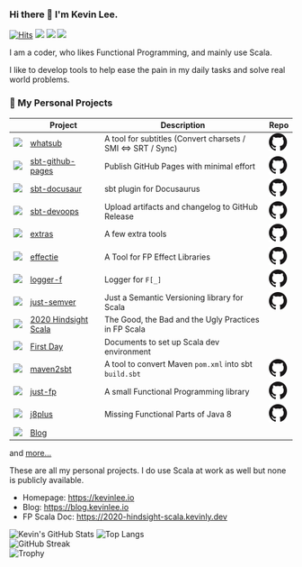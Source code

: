 ### Hi there 👋 I'm Kevin Lee.

[![Hits](https://hits.seeyoufarm.com/api/count/incr/badge.svg?url=https%3A%2F%2Fgithub.com%2FKevin-Lee)](https://hits.seeyoufarm.com)
[![](https://img.shields.io/badge/%F0%9F%8F%A0-Home-blue)](https://kevinlee.io)
[![](https://img.shields.io/badge/%F0%9F%93%99-Blog-green)](https://blog.kevinlee.io)
[![](https://img.shields.io/badge/%F0%9F%93%91-FP%20Scala-red)](https://2020-hindsight-scala.kevinly.dev)

<!--
**Kevin-Lee/Kevin-Lee** is a ✨ _special_ ✨ repository because its `README.md` (this file) appears on your GitHub profile.

Here are some ideas to get you started:

- 🔭 I’m currently working on ...
- 🌱 I’m currently learning ...
- 👯 I’m looking to collaborate on ...
- 🤔 I’m looking for help with ...
- 💬 Ask me about ...
- 📫 How to reach me: ...
- 😄 Pronouns: ...
- ⚡ Fun fact: ...
-->

I am a coder, who likes Functional Programming, and mainly use Scala.

I like to develop tools to help ease the pain in my daily tasks and solve real world problems.


### 🔭 My Personal Projects

|                                                                                                                                                                 | Project                                                                                             | Description                                                  | Repo                                                                                                                    |
|-----------------------------------------------------------------------------------------------------------------------------------------------------------------|-----------------------------------------------------------------------------------------------------|--------------------------------------------------------------|-------------------------------------------------------------------------------------------------------------------------|
| <a href="https://whatsub.kevinly.dev" target="_blank"><img src="https://whatsub.kevinly.dev/img/whatsub-logo-64x64.png" /></a>                                  | <a href="https://kevin-lee.github.io/whatsub" target="_blank">whatsub</a>                           | A tool for subtitles (Convert charsets / SMI <=> SRT / Sync) | <a href="https://github.com/Kevin-Lee/whatsub"><img src="GitHub-Mark-32px.png" alt="Project Repository" /></a>          |
| <a href="https://sbt-github-pages.kevinly.dev" target="_blank"><img src="https://sbt-github-pages.kevinly.dev/img/sbt-github-pages-logo-64x64.png" /></a>       | <a href="https://kevin-lee.github.io/sbt-github-pages" target="_blank">sbt-github-pages</a>         | Publish GitHub Pages with minimal effort                     | <a href="https://github.com/Kevin-Lee/sbt-github-pages"><img src="GitHub-Mark-32px.png" alt="Project Repository" /></a> |
| <a href="https://sbt-docusaur.kevinly.dev" target="_blank"><img src="https://sbt-docusaur.kevinly.dev/img/sbt-docusaur-logo-64x64.png" /></a>                   | <a href="https://kevin-lee.github.io/sbt-docusaur" target="_blank">sbt-docusaur</a>                 | sbt plugin for Docusaurus                                    | <a href="https://github.com/Kevin-Lee/sbt-docusaur"><img src="GitHub-Mark-32px.png" alt="Project Repository" /></a>     |
| <a href="https://sbt-devoops.kevinly.dev" target="_blank"><img src="https://sbt-devoops.kevinly.dev/img/sbt-devoops-logo-64x64.png" /></a>                      | <a href="https://kevin-lee.github.io/sbt-devoops" target="_blank">sbt-devoops</a>                   | Upload artifacts and changelog to GitHub Release             | <a href="https://github.com/Kevin-Lee/sbt-devoops"><img src="GitHub-Mark-32px.png" alt="Project Repository" /></a>      |
| <a href="https://extras.kevinly.dev" target="_blank"><img src="https://extras.kevinly.dev/img/extras-logo-64x64.png" /></a>                                     | <a href="https://kevin-lee.github.io/extras" target="_blank">extras</a>                             | A few extra tools                                            | <a href="https://github.com/Kevin-Lee/extras"><img src="GitHub-Mark-32px.png" alt="Project Repository" /></a>           |
| <a href="https://effectie.kevinly.dev" target="_blank"><img src="https://effectie.kevinly.dev/img/effectie-logo-64x64.png" /></a>                               | <a href="https://kevin-lee.github.io/effectie" target="_blank">effectie</a>                         | A Tool for FP Effect Libraries                               | <a href="https://github.com/Kevin-Lee/effectie"><img src="GitHub-Mark-32px.png" alt="Project Repository" /></a>         |
| <a href="https://logger-f.kevinly.dev" target="_blank"><img src="https://logger-f.kevinly.dev/img/logger-f-logo-64x64.png" /></a>                               | <a href="https://kevin-lee.github.io/logger-f" target="_blank">logger-f</a>                         | Logger for `F[_]`                                            | <a href="https://github.com/Kevin-Lee/logger-f"><img src="GitHub-Mark-32px.png" alt="Project Repository" /></a>         |
| <a href="https://just-semver.kevinly.dev" target="_blank"><img src="https://just-semver.kevinly.dev/img/just-semver-logo-64x64.png" /></a>                      | <a href="https://kevin-lee.github.io/just-semver" target="_blank">just-semver</a>                   | Just a Semantic Versioning library for Scala                 | <a href="https://github.com/Kevin-Lee/just-semver"><img src="GitHub-Mark-32px.png" alt="Project Repository" /></a>      |
| <a href="https://2020-hindsight-scala.kevinly.dev" target="_blank"><img src="https://2020-hindsight-scala.kevinly.dev/img/2020-hindsight-logo-64x64.png" /></a> | <a href="https://kevin-lee.github.io/2020-hindsight-scala" target="_blank">2020 Hindsight Scala</a> | The Good, the Bad and the Ugly Practices in FP Scala         |                                                                                                                         |
| <a href="https://first-day.kevinly.dev" target="_blank"><img src="https://first-day.kevinly.dev/img/first-day-64x64.png" /></a>                                 | <a href="https://kevin-lee.github.io/first-day" target="_blank">First Day</a>                       | Documents to set up Scala dev environment                    |                                                                                                                         |
| <a href="https://maven2sbt.kevinly.dev" target="_blank"><img src="https://maven2sbt.kevinly.dev/img/maven2sbt-logo-64x64.png" /></a>                            | <a href="https://kevin-lee.github.io/maven2sbt" target="_blank">maven2sbt</a>                       | A tool to convert Maven `pom.xml` into sbt `build.sbt`       | <a href="https://github.com/Kevin-Lee/maven2sbt"><img src="GitHub-Mark-32px.png" alt="Project Repository" /></a>        |
| <a href="https://just-fp.kevinly.dev" target="_blank"><img src="https://just-fp.kevinly.dev/img/just-fp-logo-64x64.png" /></a>                                  | <a href="https://kevin-lee.github.io/just-fp" target="_blank">just-fp</a>                           | A small Functional Programming library                       | <a href="https://github.com/Kevin-Lee/just-fp"><img src="GitHub-Mark-32px.png" alt="Project Repository" /></a>          |
| <a href="https://j8plus.kevinly.dev" target="_blank"><img src="https://j8plus.kevinly.dev/img/j8plus-logo-64x64.png" /></a>                                     | <a href="https://kevin-lee.github.io/j8plus" target="_blank">j8plus</a>                             | Missing Functional Parts of Java 8                           | <a href="https://github.com/Kevin-Lee/j8plus"><img src="GitHub-Mark-32px.png" alt="Project Repository" /></a>           |
| <a href="https://blog.kevinlee.io" target="_blank"><img src="https://blog.kevinlee.io/img/kevin-blog-logo-64x64.png" /></a>                                     | <a href="https://blog.kevinlee.io" target="_blank">Blog</a>                                         |                                                              |                                                                                                                         |

and [more...](https://github.com/Kevin-Lee?tab=repositories)

These are all my personal projects. I do use Scala at work as well but none is publicly available.

* Homepage: https://kevinlee.io
* Blog: https://blog.kevinlee.io
* FP Scala Doc: https://2020-hindsight-scala.kevinly.dev

<picture>
  <source media="(prefers-color-scheme: dark)" srcset="https://github-readme-stats.vercel.app/api?username=Kevin-Lee&count_private=true&theme=tokyonight&hide_border=true&hide_rank=true">
  <source media="(prefers-color-scheme: light)" srcset="https://github-readme-stats.vercel.app/api?username=Kevin-Lee&count_private=true&theme=solarized-light&hide_border=true&hide_rank=true">
  <img alt="Kevin's GitHub Stats" src="https://github-readme-stats.vercel.app/api?username=Kevin-Lee&count_private=true&theme=solarized-light&hide_border=true&hide_rank=true">
</picture>
<picture>
  <source media="(prefers-color-scheme: dark)" srcset="https://github-readme-stats.vercel.app/api/top-langs/?username=Kevin-Lee&theme=tokyonight&hide_border=true&layout=compact&langs_count=8">
  <source media="(prefers-color-scheme: light)" srcset="https://github-readme-stats.vercel.app/api/top-langs/?username=Kevin-Lee&theme=solarized-light&hide_border=true&layout=compact&langs_count=8">
  <img alt="Top Langs" src="https://github-readme-stats.vercel.app/api/top-langs/?username=Kevin-Lee&theme=solarized-light&hide_border=true&layout=compact&langs_count=8">
</picture>
<br>

<picture>
  <source media="(prefers-color-scheme: dark)" srcset="https://github-readme-streak-stats.herokuapp.com?user=Kevin-Lee&theme=tokyonight&hide_border=true">
  <source media="(prefers-color-scheme: light)" srcset="https://github-readme-streak-stats.herokuapp.com?user=Kevin-Lee&theme=solarized-light&hide_border=true">
  <img alt="GitHub Streak" src="https://github-readme-streak-stats.herokuapp.com?user=Kevin-Lee&theme=solarized-light&hide_border=true">
</picture>
<br>

<picture>
  <source media="(prefers-color-scheme: dark)" srcset="https://github-profile-trophy.vercel.app/?username=Kevin-Lee&theme=nord&column=4)](https://github.com/ryo-ma/github-profile-trophy">
  <source media="(prefers-color-scheme: light)" srcset="https://github-profile-trophy.vercel.app/?username=Kevin-Lee&theme=flat&column=4)](https://github.com/ryo-ma/github-profile-trophy">
  <img alt="Trophy" src="https://github-profile-trophy.vercel.app/?username=Kevin-Lee&theme=flat&column=4)](https://github.com/ryo-ma/github-profile-trophy">
</picture>
